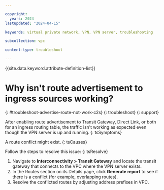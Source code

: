 ```yaml
---

copyright:
  years: 2024
lastupdated: "2024-04-15"

keywords: virtual private network, VPN, VPN server, troubleshooting

subcollection: vpc

content-type: troubleshoot

---
```


{{site.data.keyword.attribute-definition-list}}

# Why isn't route advertisement to ingress sources working?
{: #troubleshoot-advertise-route-not-work-c2s}
{: troubleshoot}
{: support}

After enabling route advertisement to Transit Gateway, Direct Link, or both for an ingress routing table, the traffic isn't working as expected even though the VPN server is up and running.
{: tsSymptoms}

A route conflict might exist.
{: tsCauses}

Follow the steps to resolve this issue:
{: tsResolve}

1. Navigate to **Interconnectivity > Transit Gateway** and locate the transit gateway that connects to the VPC where the VPN server exists.
1. In the Routes section on its Details page, click **Generate report** to see if there is a conflict (for example, overlapping routes).
1. Resolve the conflicted routes by adjusting address prefixes in VPC.
